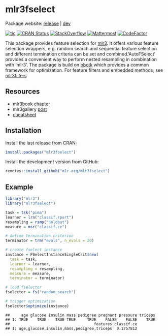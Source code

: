 
# mlr3fselect

Package website: [release](https://mlr3fselect.mlr-org.com/) |
[dev](https://mlr3fselect.mlr-org.com/dev/)

<!-- badges: start -->

[![tic](https://github.com/mlr-org/mlr3fselect/workflows/tic/badge.svg?branch=main)](https://github.com/mlr-org/mlr3fselect/actions)
[![CRAN
Status](https://www.r-pkg.org/badges/version/mlr3fselect)](https://cran.r-project.org/package=mlr3fselect)
[![StackOverflow](https://img.shields.io/badge/stackoverflow-mlr3-orange.svg)](https://stackoverflow.com/questions/tagged/mlr3)
[![Mattermost](https://img.shields.io/badge/chat-mattermost-orange.svg)](https://lmmisld-lmu-stats-slds.srv.mwn.de/mlr_invite/)
[![CodeFactor](https://www.codefactor.io/repository/github/mlr-org/mlr3fselect/badge)](https://www.codefactor.io/repository/github/mlr-org/mlr3fselect)
<!-- badges: end -->

This package provides feature selection for
[mlr3](https://mlr3.mlr-org.com). It offers various feature selection
wrappers, e.g. random search and sequential feature selection and
different termination criteria can be set and combined.’AutoFSelect’
provides a convenient way to perform nested resampling in combination
with ‘mlr3’. The package is build on
[bbotk](https://github.com/mlr-org/bbotk) which provides a common
framework for optimization. For feature filters and embedded methods,
see [mlr3filters](https://mlr3filters.mlr-org.com)

## Resources

  - mlr3book [chapter](https://mlr3book.mlr-org.com/fs.html)
  - mlr3gallery
    [post](https://mlr3gallery.mlr-org.com/posts/2020-09-14-mlr3fselect-basic/)
  - [cheatsheet](https://cheatsheets.mlr-org.com/mlr3fselect.pdf)

## Installation

Install the last release from CRAN:

``` r
install.packages("mlr3fselect")
```

Install the development version from GitHub:

``` r
remotes::install_github("mlr-org/mlr3fselect")
```

## Example

``` r
library("mlr3")
library("mlr3fselect")

task = tsk("pima")
learner = lrn("classif.rpart")
resampling = rsmp("holdout")
measure = msr("classif.ce")

# define termination criterion
terminator = trm("evals", n_evals = 20)

# create fselect instance
instance = FSelectInstanceSingleCrit$new(
  task = task,
  learner = learner,
  resampling = resampling,
  measure = measure,
  terminator = terminator)

# load fselector
fselector = fs("random_search")

# trigger optimization
fselector$optimize(instance)
```

    ##     age glucose insulin mass pedigree pregnant pressure triceps
    ## 1: TRUE    TRUE    TRUE TRUE     TRUE    FALSE    FALSE    TRUE
    ##                                     features classif.ce
    ## 1: age,glucose,insulin,mass,pedigree,triceps  0.1757812
